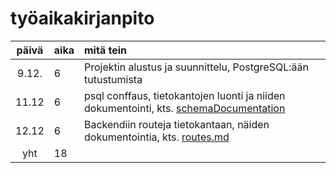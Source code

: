 
# työaikakirjanpito

| päivä | aika | mitä tein  |
| :----:|:-----| :-----|
| 9.12. | 6| Projektin alustus ja suunnittelu, PostgreSQL:ään tutustumista |
| 11.12| 6 | psql conffaus, tietokantojen luonti ja niiden dokumentointi, kts. [schemaDocumentation](./psql/schemaDocumentation.md)|
| 12.12 | 6 | Backendiin routeja tietokantaan, näiden dokumentointia, kts. [routes.md](./backend/routes.md)
| yht   | 18 | | 
